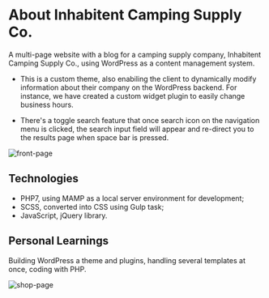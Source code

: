# About Inhabitent Camping Supply Co. 

A multi-page website with a blog for a camping supply company, Inhabitent Camping Supply Co., using WordPress as a content management system.

- This is a custom theme, also enabiling the client to dynamically modify information about their company on the WordPress backend. For instance, we have created a custom widget plugin to easily change business hours. 

- There's a toggle search feature that once search icon on the navigation menu is clicked, the search input field will appear and re-direct you to the results page when space bar is pressed. 

![front-page](https://user-images.githubusercontent.com/40447526/44372398-9107ec80-a498-11e8-96a7-9fffd90ce24e.gif)

## Technologies 

- PHP7, using MAMP as a local server environment for development;
- SCSS, converted into CSS using Gulp task;
- JavaScript, jQuery library.

## Personal Learnings

Building WordPress a theme and plugins, handling several templates at once, coding with PHP. 

![shop-page](https://user-images.githubusercontent.com/40447526/44372426-a9780700-a498-11e8-8c49-387d3a315a7f.gif)




